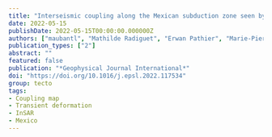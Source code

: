 ```yaml
---
title: "Interseismic coupling along the Mexican subduction zone seen by InSAR and GNSS"
date: 2022-05-15
publishDate: 2022-05-15T00:00:00.000000Z
authors: ["maubantl", "Mathilde Radiguet", "Erwan Pathier", "Marie-Pierre Doin", "Nathalie Cotte", " Ekaterina Kazachkina", "Vladimir Kostoglodov"]
publication_types: ["2"]
abstract: ""
featured: false
publication: "*Geophysical Journal International*"
doi: "https://doi.org/10.1016/j.epsl.2022.117534"
group: tecto
tags:
- Coupling map
- Transient deformation
- InSAR
- Mexico
---
```


